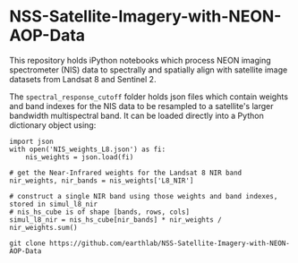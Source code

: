 <!-- [![Join the chat at https://gitter.im/earthlab/NSS-Satellite-Imagery-with-NEON-AOP-Data](https://badges.gitter.im/earthlab/NSS-Satellite-Imagery-with-NEON-AOP-Data.svg)](https://gitter.im/earthlab/NSS-Satellite-Imagery-with-NEON-AOP-Data?utm_source=badge&utm_medium=badge&utm_campaign=pr-badge&utm_content=badge) -->

# NSS-Satellite-Imagery-with-NEON-AOP-Data

This repository holds iPython notebooks which process NEON imaging spectrometer (NIS) data to spectrally and spatially align with satellite image datasets from Landsat 8 and Sentinel 2. 

The `spectral_response_cutoff` folder holds json files which contain weights and band indexes for the NIS data to be resampled to a satellite's larger bandwidth multispectral band. It can be loaded directly into a Python dictionary object using:

```
import json
with open('NIS_weights_L8.json') as fi:
    nis_weights = json.load(fi)

# get the Near-Infrared weights for the Landsat 8 NIR band
nir_weights, nir_bands = nis_weights['L8_NIR']

# construct a single NIR band using those weights and band indexes, stored in simul_l8_nir
# nis_hs_cube is of shape [bands, rows, cols]
simul_l8_nir = nis_hs_cube[nir_bands] * nir_weights / nir_weights.sum()

```

```
git clone https://github.com/earthlab/NSS-Satellite-Imagery-with-NEON-AOP-Data
```


<!-- Tuesday AM - Fill out a form for access to [Planet Education and Research Account](https://forms.gle/qWhabjrKKNY6w8tH8). If you go through the standard process it may not be approved in time for the afternoon session. -->

<!-- Tuesday PM - Hands On with Planet and NEON data. -->

<!-- Clone this repository - there are example .ipynb notebooks for you to work with during the breakout sessions -->


